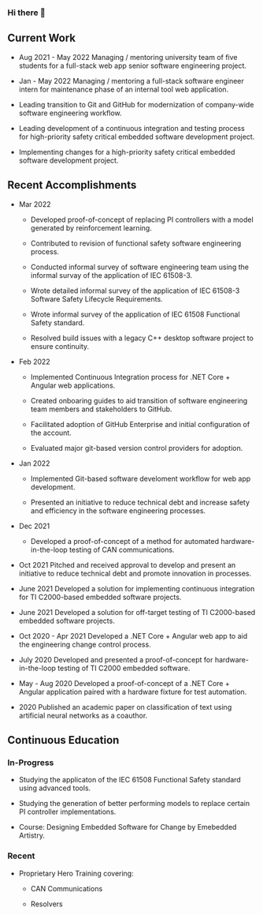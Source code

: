 ### Hi there 👋

## **Current Work**

- Aug 2021 - May 2022 Managing / mentoring university team of five students for a full-stack web app senior software engineering project.

- Jan - May 2022 Managing / mentoring a full-stack software engineer intern for maintenance phase of an internal tool web application. 

- Leading transition to Git and GitHub for modernization of company-wide software engineering workflow. 

- Leading development of a continuous integration and testing process for high-priority safety critical embedded software development project.

- Implementing changes for a high-priority safety critical embedded software development project. 

## **Recent Accomplishments**

- Mar 2022 

    - Developed proof-of-concept of replacing PI controllers with a model generated by reinforcement learning. 

    - Contributed to revision of functional safety software engineering process.
    - Conducted informal survey of software engineering team using the informal survay of the application of IEC 61508-3.
    - Wrote detailed informal survey of the application of IEC 61508-3 Software Safety Lifecycle Requirements.
    - Wrote informal survey of the application of IEC 61508 Functional Safety standard. 
    - Resolved build issues with a legacy C++ desktop software project to ensure continuity. 

- Feb 2022

    - Implemented Continuous Integration process for .NET Core + Angular web applications.

    - Created onboaring guides to aid transition of software engineering team members and stakeholders to GitHub.  
    - Facilitated adoption of GitHub Enterprise and initial configuration of the account.
    - Evaluated major git-based version control providers for adoption.


- Jan 2022
    
    - Implemented Git-based software develoment workflow for web app development.
    
    - Presented an initiative to reduce technical debt and increase safety and efficiency in the software engineering processes.

- Dec 2021 

    - Developed a proof-of-concept of a method for automated hardware-in-the-loop testing of CAN communications.
 
- Oct 2021 Pitched and received approval to develop and present an initiative to reduce technical debt and promote innovation in processes.
- June 2021 Developed a solution for implementing continuous integration for TI C2000-based embedded software projects.
- June 2021 Developed a solution for off-target testing of TI C2000-based embedded software projects. 
- Oct 2020 - Apr 2021 Developed a .NET Core + Angular web app to aid the engineering change control process.
- July 2020 Developed and presented a proof-of-concept for hardware-in-the-loop testing of TI C2000 embedded software.
- May - Aug 2020 Developed a proof-of-concept of a .NET Core + Angular application paired with a hardware fixture for test automation. 
- 2020 Published an academic paper on classification of text using artificial neural networks as a coauthor.

## **Continuous Education**

### **In-Progress**

- Studying the applicaton of the IEC 61508 Functional Safety standard using advanced tools.

- Studying the generation of better performing models to replace certain PI controller implementations.
- Course: Designing Embedded Software for Change by Emebedded Artistry.  

### **Recent**

- Proprietary Hero Training covering:

    - CAN Communications

    - Resolvers


<!--
**EngJay/EngJay** is a ✨ _special_ ✨ repository because its `README.md` (this file) appears on your GitHub profile.

Here are some ideas to get you started:

- 🔭 I’m currently working on ...
- 🌱 I’m currently learning ...
- 👯 I’m looking to collaborate on ...
- 🤔 I’m looking for help with ...
- 💬 Ask me about ...
- 📫 How to reach me: ...
- 😄 Pronouns: ...
- ⚡ Fun fact: ...
-->
